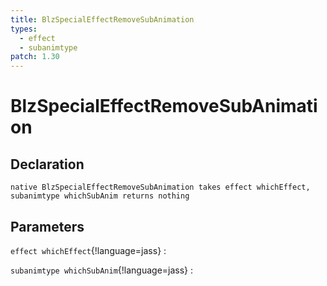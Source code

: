 ```yaml
---
title: BlzSpecialEffectRemoveSubAnimation
types:
  - effect
  - subanimtype
patch: 1.30
---
```


# BlzSpecialEffectRemoveSubAnimation

## Declaration

```jass
native BlzSpecialEffectRemoveSubAnimation takes effect whichEffect, subanimtype whichSubAnim returns nothing
```

## Parameters
`effect whichEffect`{!language=jass}
: 

`subanimtype whichSubAnim`{!language=jass}
: 
